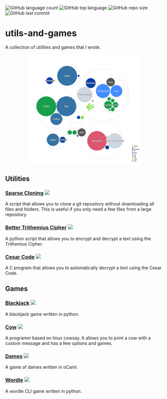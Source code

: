 ![GitHub language count](https://img.shields.io/github/languages/count/comejv/utils-and-games)
![GitHub top language](https://img.shields.io/github/languages/top/comejv/utils-and-games)
![GitHub repo size](https://img.shields.io/github/repo-size/comejv/utils-and-games)
![GitHub last commit](https://img.shields.io/github/last-commit/comejv/utils-and-games)

# utils-and-games
A collection of utilities and games that I wrote.

<p align="center">
<kbd>
<img src="./diagram.svg" href="https://raw.githubusercontent.com/comejv/utils-and-games/main/diagram.svg" alt="A diagram of this repository" width="70%">
</kbd>
</p>

## Utilities
### [Sparse Cloning](sparse-clone_%5Bshell%5D_%5Bgit%5D) ![](https://img.shields.io/badge/-shell-green)
A script that allows you to clone a git repository without downloading all files and folders. This is useful if you only need a few files from a large repository.

### [Better Trithemius Cipher](better-trithemius-cipher_%5Bpy%5D) ![](https://img.shields.io/badge/-python-blue)
A python script that allows you to encrypt and decrypt a text using the Trithemius Cipher.

### [Cesar Code](cesar-code_%5BC%5D) ![](https://img.shields.io/badge/-C-red)
A C program that allows you to automatically decrypt a text using the Cesar Code.

## Games
### [Blackjack](blackjack_%5Bpy%5D) ![](https://img.shields.io/badge/-python-blue)
A blackjack game written in python.

### [Cow](cow_%5BC%5D_%5Bshell%5D) ![](https://img.shields.io/badge/-C-red)
A programm based on linux cowsay. It allows you to print a cow with a custom message and has a few options and games.

### [Dames](dames_%5BoCaml%5D) ![](https://img.shields.io/badge/-oCaml-orange)
A game of dames written in oCaml.

### [Wordle](wordle_%5Bpy%5D) ![](https://img.shields.io/badge/-python-blue)
A wordle CLI game written in python.